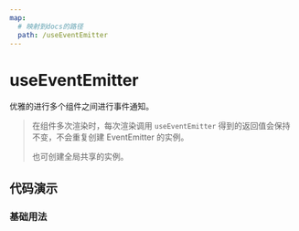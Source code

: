 ```yaml
---
map:
  # 映射到docs的路径
  path: /useEventEmitter
---
```


# useEventEmitter

优雅的进行多个组件之间进行事件通知。

> 在组件多次渲染时，每次渲染调用 `useEventEmitter` 得到的返回值会保持不变，不会重复创建 EventEmitter 的实例。
>
> 也可创建全局共享的实例。

## 代码演示

### 基础用法

<demo src="./demo/demo.vue"
  language="vue"
  title="基本用法"
  desc="">
</demo>
